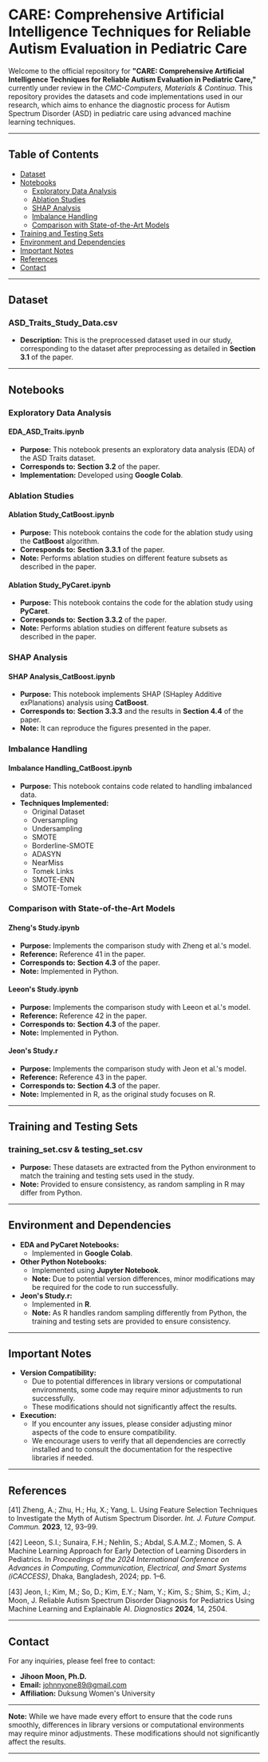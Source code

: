 # CARE: Comprehensive Artificial Intelligence Techniques for Reliable Autism Evaluation in Pediatric Care

Welcome to the official repository for **"CARE: Comprehensive Artificial Intelligence Techniques for Reliable Autism Evaluation in Pediatric Care,"** currently under review in the *CMC-Computers, Materials & Continua*. This repository provides the datasets and code implementations used in our research, which aims to enhance the diagnostic process for Autism Spectrum Disorder (ASD) in pediatric care using advanced machine learning techniques.

---

## Table of Contents

- [Dataset](#dataset)
- [Notebooks](#notebooks)
  - [Exploratory Data Analysis](#exploratory-data-analysis)
  - [Ablation Studies](#ablation-studies)
  - [SHAP Analysis](#shap-analysis)
  - [Imbalance Handling](#imbalance-handling)
  - [Comparison with State-of-the-Art Models](#comparison-with-state-of-the-art-models)
- [Training and Testing Sets](#training-and-testing-sets)
- [Environment and Dependencies](#environment-and-dependencies)
- [Important Notes](#important-notes)
- [References](#references)
- [Contact](#contact)

---

## Dataset

### ASD_Traits_Study_Data.csv

- **Description:** This is the preprocessed dataset used in our study, corresponding to the dataset after preprocessing as detailed in **Section 3.1** of the paper.

---

## Notebooks

### Exploratory Data Analysis

#### EDA_ASD_Traits.ipynb

- **Purpose:** This notebook presents an exploratory data analysis (EDA) of the ASD Traits dataset.
- **Corresponds to:** **Section 3.2** of the paper.
- **Implementation:** Developed using **Google Colab**.

### Ablation Studies

#### Ablation Study_CatBoost.ipynb

- **Purpose:** This notebook contains the code for the ablation study using the **CatBoost** algorithm.
- **Corresponds to:** **Section 3.3.1** of the paper.
- **Note:** Performs ablation studies on different feature subsets as described in the paper.

#### Ablation Study_PyCaret.ipynb

- **Purpose:** This notebook contains the code for the ablation study using **PyCaret**.
- **Corresponds to:** **Section 3.3.2** of the paper.
- **Note:** Performs ablation studies on different feature subsets as described in the paper.

### SHAP Analysis

#### SHAP Analysis_CatBoost.ipynb

- **Purpose:** This notebook implements SHAP (SHapley Additive exPlanations) analysis using **CatBoost**.
- **Corresponds to:** **Section 3.3.3** and the results in **Section 4.4** of the paper.
- **Note:** It can reproduce the figures presented in the paper.

### Imbalance Handling

#### Imbalance Handling_CatBoost.ipynb

- **Purpose:** This notebook contains code related to handling imbalanced data.
- **Techniques Implemented:**
  - Original Dataset
  - Oversampling
  - Undersampling
  - SMOTE
  - Borderline-SMOTE
  - ADASYN
  - NearMiss
  - Tomek Links
  - SMOTE-ENN
  - SMOTE-Tomek

### Comparison with State-of-the-Art Models

#### Zheng's Study.ipynb

- **Purpose:** Implements the comparison study with Zheng et al.'s model.
- **Reference:** Reference 41 in the paper.
- **Corresponds to:** **Section 4.3** of the paper.
- **Note:** Implemented in Python.

#### Leeon's Study.ipynb

- **Purpose:** Implements the comparison study with Leeon et al.'s model.
- **Reference:** Reference 42 in the paper.
- **Corresponds to:** **Section 4.3** of the paper.
- **Note:** Implemented in Python.

#### Jeon's Study.r

- **Purpose:** Implements the comparison study with Jeon et al.'s model.
- **Reference:** Reference 43 in the paper.
- **Corresponds to:** **Section 4.3** of the paper.
- **Note:** Implemented in R, as the original study focuses on R.

---

## Training and Testing Sets

### training_set.csv & testing_set.csv

- **Purpose:** These datasets are extracted from the Python environment to match the training and testing sets used in the study.
- **Note:** Provided to ensure consistency, as random sampling in R may differ from Python.

---

## Environment and Dependencies

- **EDA and PyCaret Notebooks:**
  - Implemented in **Google Colab**.
- **Other Python Notebooks:**
  - Implemented using **Jupyter Notebook**.
  - **Note:** Due to potential version differences, minor modifications may be required for the code to run successfully.
- **Jeon's Study.r:**
  - Implemented in **R**.
  - **Note:** As R handles random sampling differently from Python, the training and testing sets are provided to ensure consistency.

---

## Important Notes

- **Version Compatibility:**
  - Due to potential differences in library versions or computational environments, some code may require minor adjustments to run successfully.
  - These modifications should not significantly affect the results.
- **Execution:**
  - If you encounter any issues, please consider adjusting minor aspects of the code to ensure compatibility.
  - We encourage users to verify that all dependencies are correctly installed and to consult the documentation for the respective libraries if needed.

---

## References

[41] Zheng, A.; Zhu, H.; Hu, X.; Yang, L. Using Feature Selection Techniques to Investigate the Myth of Autism Spectrum Disorder. *Int. J. Future Comput. Commun.* **2023**, 12, 93–99.

[42] Leeon, S.I.; Sunaira, F.H.; Nehlin, S.; Abdal, S.A.M.Z.; Momen, S. A Machine Learning Approach for Early Detection of Learning Disorders in Pediatrics. In *Proceedings of the 2024 International Conference on Advances in Computing, Communication, Electrical, and Smart Systems (iCACCESS)*, Dhaka, Bangladesh, 2024; pp. 1–6.

[43] Jeon, I.; Kim, M.; So, D.; Kim, E.Y.; Nam, Y.; Kim, S.; Shim, S.; Kim, J.; Moon, J. Reliable Autism Spectrum Disorder Diagnosis for Pediatrics Using Machine Learning and Explainable AI. *Diagnostics* **2024**, 14, 2504.

---

## Contact

For any inquiries, please feel free to contact:

- **Jihoon Moon, Ph.D.**
- **Email:** johnnyone89@gmail.com
- **Affiliation:** Duksung Women's University

---

**Note:** While we have made every effort to ensure that the code runs smoothly, differences in library versions or computational environments may require minor adjustments. These modifications should not significantly affect the results.

---
